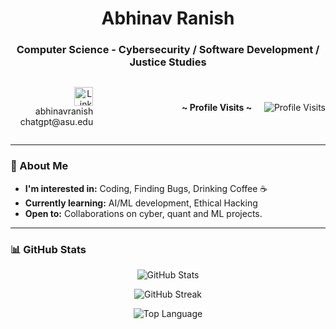 <h1 align="center">Abhinav Ranish</h1>
<h3 align="center">Computer Science - Cybersecurity  / Software Development / Justice Studies</h3>

<div style="display: flex; justify-content: space-between; align-items: center;">

  <p align="right">
    <a href="https://www.linkedin.com/in/abhinavranish/" target="_blank" style="text-decoration:none;">
      <img src="https://github.com/gauravghongde/social-icons/blob/master/SVG/White/LinkedIN_white.svg?raw=true" alt="LinkedIn" width="30" height="30">
    </a><br>abhinavranish<br>
    &nbsp;&nbsp;&nbsp;
    <a href="mailto:presidentofjoy@asu.edu" style="text-decoration:none; color:inherit;">chatgpt@asu.edu</a>
  </p>

  <p align="left">
    <b>~ Profile Visits ~</b> &nbsp;&nbsp;&nbsp;
    <img src="https://profile-counter.glitch.me/abhinav-ranish/count.svg" alt="Profile Visits">
  </p>

</div>

---

### 👀 About Me

- **I'm interested in:** Coding, Finding Bugs, Drinking Coffee ☕
- **Currently learning:** AI/ML development, Ethical Hacking 
- **Open to:** Collaborations on cyber, quant and ML projects.

---

### 📊 GitHub Stats

<p align="center">
  <img src="https://githubreadme-teal.vercel.app/api?username=Abhinav-ranish&count_private=true&bg_color=30,e96443,904e95&title_color=fff&text_color=fff" alt="GitHub Stats">
</p>

<p align="center">
  <img src="https://github-readme-streak-stats.herokuapp.com/?user=abhinav-ranish&theme=dark" alt="GitHub Streak">
</p>
<p align="center">
  <img src="https://github-readme-stats.vercel.app/api/top-langs/?username=Abhinav-ranish&layout=compact&theme=radical&size_weight=0.1&count_weight=0.9" alt="Top Language">
</p>
<!---
    to exclude repos from the top languages just add &exclude_repo=Internship-Website
---

<h1 align="center">📫 How to Reach Me</h1>

<p align="center">
    <a href="https://www.linkedin.com/in/abhinavranish/" target="_blank" style="text-decoration:none;">
      <img src="https://github.com/gauravghongde/social-icons/blob/master/SVG/White/LinkedIN_white.svg?raw=true" alt="LinkedIn" width="30" height="30">
    </a>
    <br><a href="https://www.linkedin.com/in/abhinavranish/" target="_blank">abhinavranish</a>
</p>

---

<!---
Abhinav-ranish/Abhinav-ranish is a ✨ special ✨ repository because its `README.md` (this file) appears on your GitHub profile.
You can click the Preview link to take a look at your changes.
--->

